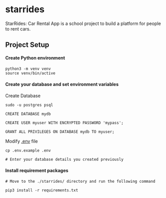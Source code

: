 # starrides
StarRides: Car Rental App is a school project to build a platform for people to rent cars. 


## Project Setup

#### Create Python environment
```shell
python3 -m venv venv
source venv/bin/active

```

#### Create your database and set environment variables
Create Database
```shell
sudo -u postgres psql

CREATE DATABASE mydb

CREATE USER myuser WITH ENCRYPTED PASSWORD 'mypass';

GRANT ALL PRIVILEGES ON DATABASE mydb TO myuser;
```

Modify [.env](./starrides/.env.example) file 
```shell
cp .env.example .env

# Enter your database details you created previously
```

#### Install requirement packages

```shell
# Move to the ./starrides/ directory and run the following command

pip3 install -r requirements.txt
```

